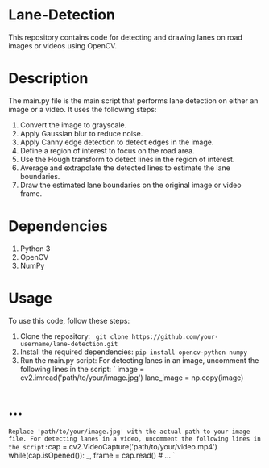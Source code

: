 # Lane-Detection
This repository contains code for detecting and drawing lanes on road images or videos using OpenCV.
# Description
The main.py file is the main script that performs lane detection on either an image or a video. It uses the following steps:

1. Convert the image to grayscale.
2. Apply Gaussian blur to reduce noise.
3. Apply Canny edge detection to detect edges in the image.
4. Define a region of interest to focus on the road area.
5. Use the Hough transform to detect lines in the region of interest.
6. Average and extrapolate the detected lines to estimate the lane boundaries.
7. Draw the estimated lane boundaries on the original image or video frame.
# Dependencies

1. Python 3
2. OpenCV
3. NumPy

# Usage

To use this code, follow these steps:

1. Clone the repository: ` git clone https://github.com/your-username/lane-detection.git`
2. Install the required dependencies: `pip install opencv-python numpy`
3. Run the main.py script:
 For detecting lanes in an image, uncomment the following lines in the script: `
 image = cv2.imread('path/to/your/image.jpg')
lane_image = np.copy(image)
# ...
 ` Replace 'path/to/your/image.jpg' with the actual path to your image file.
 For detecting lanes in a video, uncomment the following lines in the script: `cap = cv2.VideoCapture('path/to/your/video.mp4')
while(cap.isOpened()):
    _, frame = cap.read()
    # ... `


